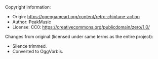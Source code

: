 Copyright information:
- Origin: https://opengameart.org/content/retro-chiptune-action
- Author: PeakMusic
- License: CC0: https://creativecommons.org/publicdomain/zero/1.0/

Changes from original (licensed under same terms as the entire project):
- Silence trimmed.
- Converted to OggVorbis.
